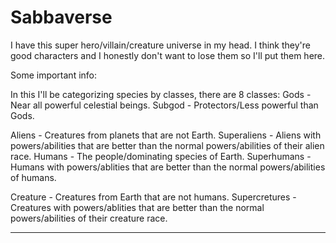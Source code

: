 # Sabbaverse
I have this super hero/villain/creature universe in my head. I think they're good characters and I honestly don't want to lose them so I'll put them here.

Some important info: 

In this I'll be categorizing species by classes, there are 8 classes:
Gods - Near all powerful celestial beings.
Subgod - Protectors/Less powerful than Gods.

Aliens - Creatures from planets that are not Earth.
Superaliens - Aliens with powers/abilities that are better than the normal powers/abilities of their alien race.
Humans - The people/dominating species of Earth.
Superhumans - Humans with powers/ablities that are better than the normal powers/abilities of humans.

Creature - Creatures from Earth that are not humans. 
Supercretures - Creatures with powers/ablities that are better than the normal powers/abilities of their creature race.

-----





